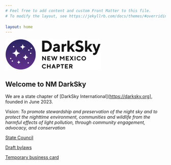 ```yaml
---
# Feel free to add content and custom Front Matter to this file.
# To modify the layout, see https://jekyllrb.com/docs/themes/#overriding-theme-defaults

layout: home
---
```


![logo](logo.png)


## Welcome to NM DarkSky

We are a state chapter of [DarkSky International](https://darksky.org], founded in June 2023.

Vision: *To promote stewardship and preservation of the night sky and to protect the 
nighttime environment, communities and wildlife from the harmful effects of light pollution, 
through community engagement, advocacy, and conservation*

[State Council](state_council)

[Draft bylaws](bylaws.pdf)

[Temporary business card](card.pdf)
